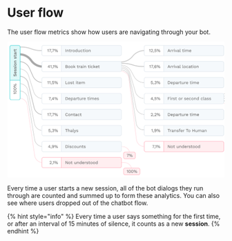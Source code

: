 # User flow

The user flow metrics show how users are navigating through your bot.

![](../../.gitbook/assets/image%20%28175%29.png)

Every time a user starts a new session, all of the bot dialogs they run through are counted and summed up to form these analytics. You can also see where users dropped out of the chatbot flow.

{% hint style="info" %}
Every time a user says something for the first time, or after an interval of 15 minutes of silence, it counts as a new **session**.
{% endhint %}

